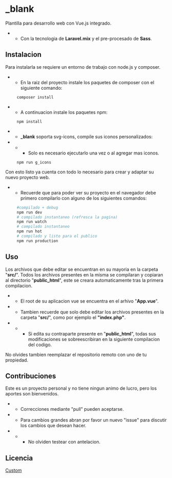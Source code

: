 # _blank
Plantilla para desarrollo web con Vue.js integrado.
- - Con la tecnologia de **Laravel.mix** y el pre-procesado de **Sass**.



## Instalacion

Para instalarla se requiere un entorno de trabajo con node.js y composer.

- - En la raiz del proyecto instale los paquetes de composer con el siguiente comando:

```
     composer install
```
- - A continuacion instale los paquetes npm:

```
     npm install
```

- - **_blank** soporta svg-icons, compile sus iconos personalizados:

- - - Solo es necesario ejecutarlo una vez o al agregar mas iconos.

```
     npm run g_icons
```

Con esto listo ya cuenta con todo lo necesario para crear y adaptar su nuevo proyecto web.

- - Recuerde que para poder ver su proyecto en el navegador debe primero compilarlo con alguno de los siguientes comandos:

```bash
     #compilado + debug
     npm run dev
     # compilado instantaneo (refresca la pagina)
     npm run watch
     # compilado instantaneo
     npm run hot
     # compilado y listo para el publico
     npm run production

```

## Uso

Los archivos que debe editar se encuentran en su mayoria en la carpeta "**src/**". Todos los archivos presentes en la misma se compilaran y copiaran al directorio "**public_html**", este se creara automaticamente tras la primera compilacion.

- - El root de su aplicacion vue se encuentra en el arhivo "**App.vue**".

- - Tambien recuerde que solo debe editar los archivos presentes en la carpeta "**src/**", como por ejemplo el **"index.php"**.

- - - Si edita su contraparte presente en "**public_html**", todas sus modificaciones se sobreescribiran en la siguiente compilacion del codigo.

No olvides tambien reemplazar el repositorio remoto con uno de tu propiedad.

## Contribuciones
Este es un proyecto personal y no tiene ningun animo de lucro, pero los aportes son bienvenidos.

- - Correcciones mediante "pull" pueden aceptarse.

- - Para cambios grandes abran por favor un nuevo "issue" para discutir los cambios que desean hacer.

- - - No olviden testear con antelacion.

## Licencia
[Custom](https://victorsaa.ml/)